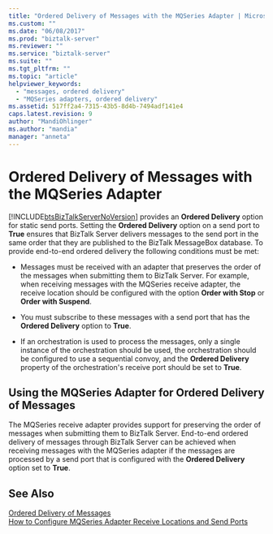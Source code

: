 ```yaml
---
title: "Ordered Delivery of Messages with the MQSeries Adapter | Microsoft Docs"
ms.custom: ""
ms.date: "06/08/2017"
ms.prod: "biztalk-server"
ms.reviewer: ""
ms.service: "biztalk-server"
ms.suite: ""
ms.tgt_pltfrm: ""
ms.topic: "article"
helpviewer_keywords: 
  - "messages, ordered delivery"
  - "MQSeries adapters, ordered delivery"
ms.assetid: 517ff2a4-7315-43b5-8d4b-7494adf141e4
caps.latest.revision: 9
author: "MandiOhlinger"
ms.author: "mandia"
manager: "anneta"
---
```

# Ordered Delivery of Messages with the MQSeries Adapter
[!INCLUDE[btsBizTalkServerNoVersion](../includes/btsbiztalkservernoversion-md.md)] provides an **Ordered Delivery** option for static send ports. Setting the **Ordered Delivery** option on a send port to **True** ensures that BizTalk Server delivers messages to the send port in the same order that they are published to the BizTalk MessageBox database. To provide end-to-end ordered delivery the following conditions must be met:  
  
-   Messages must be received with an adapter that preserves the order of the messages when submitting them to BizTalk Server. For example, when receiving messages with the MQSeries receive adapter, the receive location should be configured with the option **Order with Stop** or **Order with Suspend**.  
  
-   You must subscribe to these messages with a send port that has the **Ordered Delivery** option to **True**.  
  
-   If an orchestration is used to process the messages, only a single instance of the orchestration should be used, the orchestration should be configured to use a sequential convoy, and the **Ordered Delivery** property of the orchestration's receive port should be set to **True**.  
  
## Using the MQSeries Adapter for Ordered Delivery of Messages  
 The MQSeries receive adapter provides support for preserving the order of messages when submitting them to BizTalk Server. End-to-end ordered delivery of messages through BizTalk Server can be achieved when receiving messages with the MQSeries adapter if the messages are processed by a send port that is configured with the **Ordered Delivery** option set to **True**.  
  
## See Also  
 [Ordered Delivery of Messages](../core/ordered-delivery-of-messages.md)   
 [How to Configure MQSeries Adapter Receive Locations and Send Ports](../core/how-to-configure-mqseries-adapter-receive-locations-and-send-ports.md)